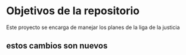 # Objetivos de la repositorio

Este proyecto se encarga de manejar los planes de la liga de la justicia


## estos cambios son nuevos
